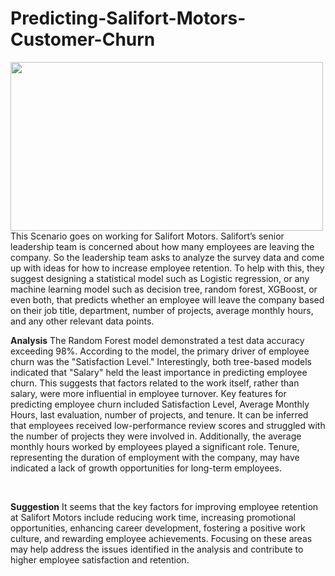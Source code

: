 # Predicting-Salifort-Motors-Customer-Churn
<img src='https://miro.medium.com/v2/resize:fit:1400/0*LRyHZb_JBpuuNVzd' width="500" height="270" align=left>
This Scenario goes on working for Salifort Motors. Salifort’s senior leadership team is concerned about how many employees are leaving the company. So the leadership team asks to analyze the survey data and come up with ideas for how to increase employee retention. To help with this, they suggest designing a statistical model such as Logistic regression, or any machine learning model such as decision tree, random forest, XGBoost, or even both, that predicts whether an employee will leave the company based on their job title, department, number of projects, average monthly hours, and any other relevant data points.


<br>

**Analysis**
The Random Forest model demonstrated a test data accuracy exceeding 98%. According to the model, the primary driver of employee churn was the "Satisfaction Level." Interestingly, both tree-based models indicated that "Salary" held the least importance in predicting employee churn. This suggests that factors related to the work itself, rather than salary, were more influential in employee turnover. Key features for predicting employee churn included Satisfaction Level, Average Monthly Hours, last evaluation, number of projects, and tenure. It can be inferred that employees received low-performance review scores and struggled with the number of projects they were involved in. Additionally, the average monthly hours worked by employees played a significant role. Tenure, representing the duration of employment with the company, may have indicated a lack of growth opportunities for long-term employees.

<br>

**Suggestion**
It seems that the key factors for improving employee retention at Salifort Motors include reducing work time, increasing promotional opportunities, enhancing career development, fostering a positive work culture, and rewarding employee achievements. Focusing on these areas may help address the issues identified in the analysis and contribute to higher employee satisfaction and retention.
